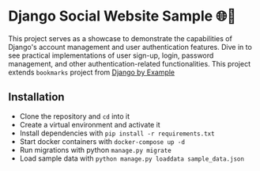 # Django Social Website Sample 🌐🔐

This project serves as a showcase to demonstrate the capabilities of Django's account management and user authentication
features. Dive in to see practical implementations of user sign-up, login, password management, and other
authentication-related functionalities. This project extends `bookmarks` project
from [Django by Example](https://djangobyexample.com/)

## Installation
- Clone the repository and `cd` into it
- Create a virtual environment and activate it
- Install dependencies with `pip install -r requirements.txt`
- Start docker containers with `docker-compose up -d`
- Run migrations with python `manage.py migrate`
- Load sample data with `python manage.py loaddata sample_data.json`